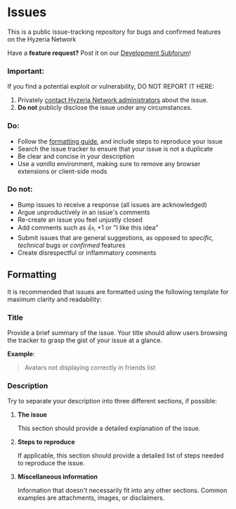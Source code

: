 Issues
======

This is a public issue-tracking repository for bugs and confirmed features on the Hyzeria Network

Have a **feature request?** Post it on our [Development Subforum](https://suggestions.hyzeria.com)!

### Important:

If you find a potential exploit or vulnerability, DO NOT REPORT IT HERE:

1. Privately [contact Hyzeria Network administrators](mailto:support@orbit.games?subject=Important%20security%20vulnerability) about the issue.
2. **Do not** publicly disclose the issue under any circumstances.

### Do:

* Follow the [formatting guide](#formatting), and include steps to reproduce your issue
* Search the issue tracker to ensure that your issue is not a duplicate
* Be clear and concise in your description
* Use a *vanilla* environment, making sure to remove any browser extensions or client-side mods

### Do not:

* Bump issues to receive a response (all issues are acknowledged)
* Argue unproductively in an issue's comments
* Re-create an issue you feel unjustly closed
* Add comments such as :+1:, +1 or "I like this idea"
* Submit issues that are general suggestions, as opposed to *specific, technical* bugs or *confirmed* features
* Create disrespectful or inflammatory comments

## Formatting

It is recommended that issues are formatted using the following template for maximum clarity and readability:

### Title

Provide a brief summary of the issue. Your title should allow users browsing the tracker to grasp the gist of your issue at a glance.

**Example**:

> Avatars not displaying correctly in friends list

### Description

Try to separate your description into three different sections, if possible:

1. **The issue**

    This section should provide a detailed explanation of the issue.

2. **Steps to reproduce**

    If applicable, this section should provide a detailed list of steps needed to reproduce the issue.

3. **Miscellaneous information**

    Information that doesn't necessarily fit into any other sections. Common examples are attachments, images, or disclaimers.
